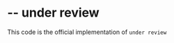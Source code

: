 # -- under review
This code is the official implementation of `under review`

<!-- This code is based on the official implementation of `Test-Time Classifier Adjustment Module for Model-Agnostic Domain Generalization (NIPS2021)`.  -->

<!-- This codebase is mainly based on [DomainBed](https://github.com/facebookresearch/DomainBed), with following modifications: -->
